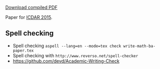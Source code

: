 [Download compiled PDF](https://github.com/MartinThoma/LaTeX-examples/blob/master/documents/write-math-ba-paper/write-math-ba-paper.pdf)

Paper for [ICDAR 2015](http://2015.icdar.org/).

## Spell checking
* Spell checking `aspell --lang=en --mode=tex check write-math-ba-paper.tex`
* Spell checking with `http://www.reverso.net/spell-checker`
* https://github.com/devd/Academic-Writing-Check